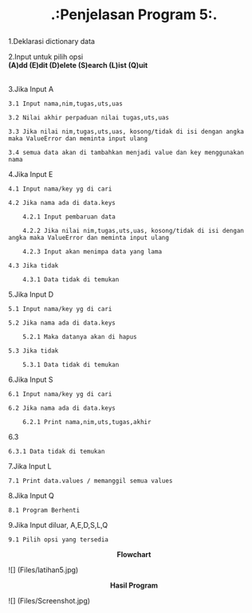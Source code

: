 # <p align="center">.:Penjelasan Program 5:.</p>


1.Deklarasi dictionary data<br>

2.Input untuk pilih opsi <br> <strong>(A)dd       (E)dit      (D)elete     (S)earch      (L)ist     (Q)uit</strong> <br><br>

3.Jika Input A

	3.1 Input nama,nim,tugas,uts,uas

	3.2 Nilai akhir perpaduan nilai tugas,uts,uas

	3.3 Jika nilai nim,tugas,uts,uas, kosong/tidak di isi dengan angka maka ValueError dan meminta input ulang

	3.4 semua data akan di tambahkan menjadi value dan key menggunakan nama

4.Jika Input E

	4.1 Input nama/key yg di cari

	4.2 Jika nama ada di data.keys

		4.2.1 Input pembaruan data

		4.2.2 Jika nilai nim,tugas,uts,uas, kosong/tidak di isi dengan angka maka ValueError dan meminta input ulang

		4.2.3 Input akan menimpa data yang lama

	4.3 Jika tidak
		
		4.3.1 Data tidak di temukan

5.Jika Input D

	5.1 Input nama/key yg di cari

	5.2 Jika nama ada di data.keys

		5.2.1 Maka datanya akan di hapus

	5.3 Jika tidak

		5.3.1 Data tidak di temukan

6.Jika Input S

	6.1 Input nama/key yg di cari

	6.2 Jika nama ada di data.keys

		6.2.1 Print nama,nim,uts,tugas,akhir

6.3

	6.3.1 Data tidak di temukan
	
7.Jika Input L

	7.1 Print data.values / memanggil semua values

8.Jika Input Q 

	8.1 Program Berhenti

9.Jika Input diluar, A,E,D,S,L,Q

	9.1 Pilih opsi yang tersedia

<strong><p align="center">Flowchart</p></strong>

![] (Files/latihan5.jpg)

<strong><p align="center">Hasil Program</p></strong>

![] (Files/Screenshot.jpg)


